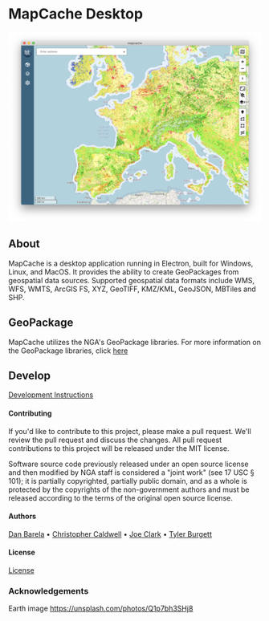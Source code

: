 # MapCache Desktop
![MapCache](images/screenshots/application.png)


## About
MapCache is a desktop application running in Electron, built for Windows, Linux, and MacOS. It provides the ability to create GeoPackages from geospatial data sources. Supported geospatial data formats include WMS, WFS, WMTS, ArcGIS FS, XYZ, GeoTIFF, KMZ/KML, GeoJSON, MBTiles and SHP.

## GeoPackage
MapCache utilizes the NGA's GeoPackage libraries. For more information on the GeoPackage libraries, click [here](https://github.com/ngageoint/GeoPackage)

## Develop
[Development Instructions](BUILD.md)

#### Contributing
If you'd like to contribute to this project, please make a pull request. We'll review the pull request and discuss the changes. All pull request contributions to this project will be released under the MIT license.

Software source code previously released under an open source license and then modified by NGA staff is considered a "joint work" (see 17 USC § 101); it is partially copyrighted, partially public domain, and as a whole is protected by the copyrights of the non-government authors and must be released according to the terms of the original open source license.

#### Authors

[Dan Barela](https://github.com/danielbarela) • [Christopher Caldwell](https://github.com/caldwellc) • [Joe Clark](https://github.com/jclark118) • [Tyler Burgett](https://github.com/tyburg)

#### License

[License](LICENSE.md)

### Acknowledgements
Earth image
https://unsplash.com/photos/Q1p7bh3SHj8
